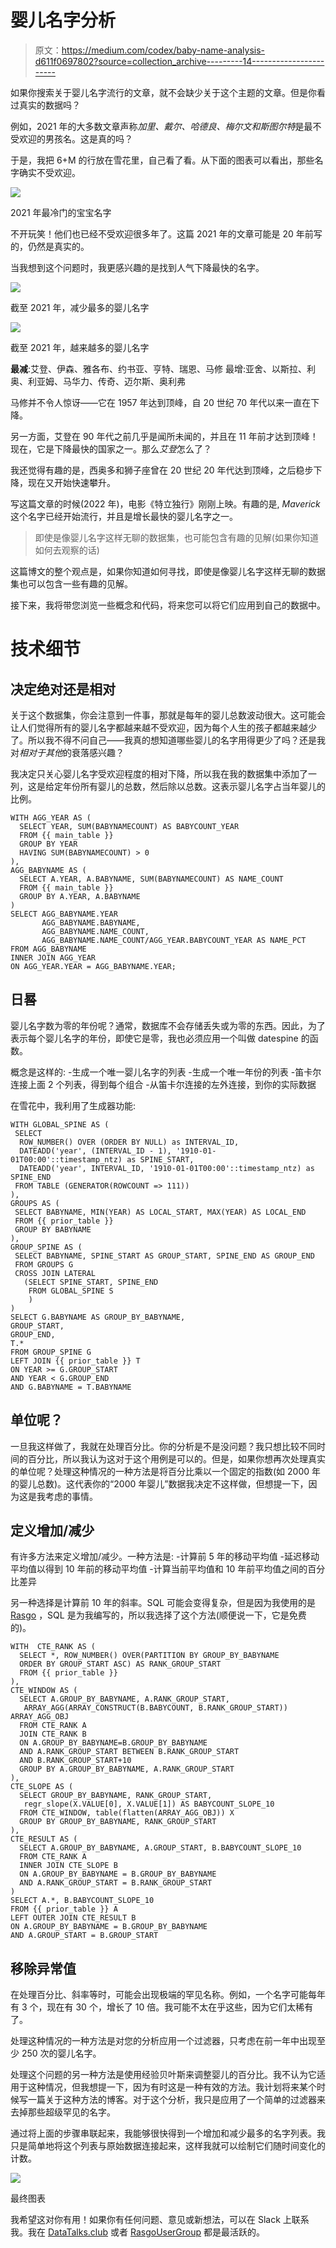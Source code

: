 # 婴儿名字分析

> 原文：<https://medium.com/codex/baby-name-analysis-d611f0697802?source=collection_archive---------14----------------------->

如果你搜索关于婴儿名字流行的文章，就不会缺少关于这个主题的文章。但是你看过真实的数据吗？

例如，2021 年的大多数文章声称*加里、戴尔、哈德良、梅尔文和斯图尔特*是最不受欢迎的男孩名。这是真的吗？

于是，我把 6+M 的行放在雪花里，自己看了看。从下面的图表可以看出，那些名字确实不受欢迎。

![](img/7074d85088fce6e88873a5f5890df7bd.png)

2021 年最冷门的宝宝名字

不开玩笑！他们也已经不受欢迎很多年了。这篇 2021 年的文章可能是 20 年前写的，仍然是真实的。

当我想到这个问题时，我更感兴趣的是找到人气下降最快的名字。

![](img/1241d3c06e97b1a1419d1457f2376db5.png)

截至 2021 年，减少最多的婴儿名字

![](img/8962c044f12aec902bf4ca4b6e497828.png)

截至 2021 年，越来越多的婴儿名字

**最减**:艾登、伊森、雅各布、约书亚、亨特、瑞恩、马修
最增:亚舍、以斯拉、利奥、利亚姆、马华力、传奇、迈尔斯、奥利弗

马修并不令人惊讶——它在 1957 年达到顶峰，自 20 世纪 70 年代以来一直在下降。

另一方面，艾登在 90 年代之前几乎是闻所未闻的，并且在 11 年前才达到顶峰！现在，它是下降最快的国家之一。那么*艾登*怎么了？

我还觉得有趣的是，西奥多和狮子座曾在 20 世纪 20 年代达到顶峰，之后稳步下降，现在又开始快速攀升。

写这篇文章的时候(2022 年)，电影《特立独行》刚刚上映。有趣的是, *Maverick* 这个名字已经开始流行，并且是增长最快的婴儿名字之一。

> 即使是像婴儿名字这样无聊的数据集，也可能包含有趣的见解(如果你知道如何去观察的话)

这篇博文的整个观点是，如果你知道如何寻找，即使是像婴儿名字这样无聊的数据集也可以包含一些有趣的见解。

接下来，我将带您浏览一些概念和代码，将来您可以将它们应用到自己的数据中。

# 技术细节

## 决定绝对还是相对

关于这个数据集，你会注意到一件事，那就是每年的婴儿总数波动很大。这可能会让人们觉得所有的婴儿名字都越来越不受欢迎，因为每个人生的孩子都越来越少了。所以我不得不问自己——我真的想知道哪些婴儿的名字用得更少了吗？还是我对*相对于其他*的衰落感兴趣？

我决定只关心婴儿名字受欢迎程度的相对下降，所以我在我的数据集中添加了一列，这是给定年份所有婴儿的总数，然后除以总数。这表示婴儿名字占当年婴儿的比例。

```
WITH AGG_YEAR AS (
  SELECT YEAR, SUM(BABYNAMECOUNT) AS BABYCOUNT_YEAR
  FROM {{ main_table }}
  GROUP BY YEAR
  HAVING SUM(BABYNAMECOUNT) > 0 
),
AGG_BABYNAME AS (
  SELECT A.YEAR, A.BABYNAME, SUM(BABYNAMECOUNT) AS NAME_COUNT
  FROM {{ main_table }}
  GROUP BY A.YEAR, A.BABYNAME
)
SELECT AGG_BABYNAME.YEAR
       AGG_BABYNAME.BABYNAME,
       AGG_BABYNAME.NAME_COUNT,
       AGG_BABYNAME.NAME_COUNT/AGG_YEAR.BABYCOUNT_YEAR AS NAME_PCT
FROM AGG_BABYNAME
INNER JOIN AGG_YEAR
ON AGG_YEAR.YEAR = AGG_BABYNAME.YEAR;
```

## 日晷

婴儿名字数为零的年份呢？通常，数据库不会存储丢失或为零的东西。因此，为了表示每个婴儿名字的年份，即使它是零，我也必须应用一个叫做 datespine 的函数。

概念是这样的:
-生成一个唯一婴儿名字的列表
-生成一个唯一年份的列表
-笛卡尔连接上面 2 个列表，得到每个组合
-从笛卡尔连接的左外连接，到你的实际数据

在雪花中，我利用了生成器功能:

```
WITH GLOBAL_SPINE AS (
 SELECT
  ROW_NUMBER() OVER (ORDER BY NULL) as INTERVAL_ID,
  DATEADD('year', (INTERVAL_ID - 1), '1910-01-01T00:00'::timestamp_ntz) as SPINE_START,
  DATEADD('year', INTERVAL_ID, '1910-01-01T00:00'::timestamp_ntz) as SPINE_END
 FROM TABLE (GENERATOR(ROWCOUNT => 111))
),
GROUPS AS (
 SELECT BABYNAME, MIN(YEAR) AS LOCAL_START, MAX(YEAR) AS LOCAL_END
 FROM {{ prior_table }}
 GROUP BY BABYNAME
),
GROUP_SPINE AS (
 SELECT BABYNAME, SPINE_START AS GROUP_START, SPINE_END AS GROUP_END
 FROM GROUPS G
 CROSS JOIN LATERAL 
   (SELECT SPINE_START, SPINE_END 
    FROM GLOBAL_SPINE S
    )
)
SELECT G.BABYNAME AS GROUP_BY_BABYNAME,
GROUP_START,
GROUP_END,
T.*
FROM GROUP_SPINE G
LEFT JOIN {{ prior_table }} T
ON YEAR >= G.GROUP_START
AND YEAR < G.GROUP_END
AND G.BABYNAME = T.BABYNAME
```

## 单位呢？

一旦我这样做了，我就在处理百分比。你的分析是不是没问题？我只想比较不同时间的百分比，所以我认为这对于这个用例是可以的。但是，如果你想再次处理真实的单位呢？处理这种情况的一种方法是将百分比乘以一个固定的指数(如 2000 年的婴儿总数)。这代表你的“2000 年婴儿”数据我决定不这样做，但想提一下，因为这是我考虑的事情。

## 定义增加/减少

有许多方法来定义增加/减少。一种方法是:
-计算前 5 年的移动平均值
-延迟移动平均值以得到 10 年前的移动平均值
-计算当前平均值和 10 年前平均值之间的百分比差异

另一种选择是计算前 10 年的斜率。SQL 可能会变得复杂，但是因为我使用的是 [Rasgo](http://app.rasgoml.com) ，SQL 是为我编写的，所以我选择了这个方法(顺便说一下，它是免费的)。

```
WITH  CTE_RANK AS (
  SELECT *, ROW_NUMBER() OVER(PARTITION BY GROUP_BY_BABYNAME 
  ORDER BY GROUP_START ASC) AS RANK_GROUP_START
  FROM {{ prior_table }}
),
CTE_WINDOW AS (
  SELECT A.GROUP_BY_BABYNAME, A.RANK_GROUP_START,
   ARRAY_AGG(ARRAY_CONSTRUCT(B.BABYCOUNT, B.RANK_GROUP_START)) ARRAY_AGG_OBJ
  FROM CTE_RANK A
  JOIN CTE_RANK B
  ON A.GROUP_BY_BABYNAME=B.GROUP_BY_BABYNAME
  AND A.RANK_GROUP_START BETWEEN B.RANK_GROUP_START 
  AND B.RANK_GROUP_START+10
  GROUP BY A.GROUP_BY_BABYNAME, A.RANK_GROUP_START
),
CTE_SLOPE AS (
  SELECT GROUP_BY_BABYNAME, RANK_GROUP_START, 
   regr_slope(X.VALUE[0], X.VALUE[1]) AS BABYCOUNT_SLOPE_10
  FROM CTE_WINDOW, table(flatten(ARRAY_AGG_OBJ)) X
  GROUP BY GROUP_BY_BABYNAME, RANK_GROUP_START
),
CTE_RESULT AS (
  SELECT A.GROUP_BY_BABYNAME, A.GROUP_START, B.BABYCOUNT_SLOPE_10
  FROM CTE_RANK A
  INNER JOIN CTE_SLOPE B
  ON A.GROUP_BY_BABYNAME = B.GROUP_BY_BABYNAME
  AND A.RANK_GROUP_START = B.RANK_GROUP_START
)
SELECT A.*, B.BABYCOUNT_SLOPE_10
FROM {{ prior_table }} A
LEFT OUTER JOIN CTE_RESULT B
ON A.GROUP_BY_BABYNAME = B.GROUP_BY_BABYNAME
AND A.GROUP_START = B.GROUP_START
```

## 移除异常值

在处理百分比、斜率等时，可能会出现极端的罕见名称。例如，一个名字可能每年有 3 个，现在有 30 个，增长了 10 倍。我可能不太在乎这些，因为它们太稀有了。

处理这种情况的一种方法是对您的分析应用一个过滤器，只考虑在前一年中出现至少 250 次的婴儿名字。

处理这个问题的另一种方法是使用经验贝叶斯来调整婴儿的百分比。我不认为它适用于这种情况，但我想提一下，因为有时这是一种有效的方法。我计划将来某个时候写一篇关于这种方法的博客。对于这个分析，我只是应用了一个简单的过滤器来去掉那些超级罕见的名字。

通过将上面的步骤串联起来，我能够很快得到一个增加和减少最多的名字列表。我只是简单地将这个列表与原始数据连接起来，这样我就可以绘制它们随时间变化的计数。

![](img/42fb60a17f67a20ef9a8b6a4d9b13d6d.png)

最终图表

我希望这对你有用！如果你有任何问题、意见或新想法，可以在 Slack 上联系我。我在 [DataTalks.club](https://datatalks.club/) 或者 [RasgoUserGroup](https://rasgousergroup.slack.com/) 都是最活跃的。